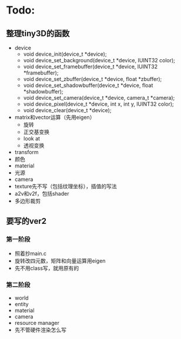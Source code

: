 # Todo:

## 整理tiny3D的函数
- device
  - void device_init(device_t *device);
  - void device_set_background(device_t *device, IUINT32 color);
  - void device_set_framebuffer(device_t *device, IUINT32 *framebuffer);
  - void device_set_zbuffer(device_t *device, float *zbuffer);
  - void device_set_shadowbuffer(device_t *device, float *shadowbuffer);
  - void device_set_camera(device_t *device, camera_t *camera);
  - void device_pixel(device_t *device, int x, int y, IUINT32 color);
  - void device_clear(device_t *device);
- matrix和vector运算（先用eigen）
  - 旋转
  - 正交基变换
  - look at
  - 透视变换
- transform
- 颜色
- material
- 光源
- camera
- texture先不写（包括纹理坐标），插值的写法
- a2v和v2f，包括shader
- 多边形裁剪

## 要写的ver2
### 第一阶段
- 照着抄main.c
- 旋转改四元数，矩阵和向量运算用eigen
- 先不用class写，就用原有的
### 第二阶段
- world
- entity
- material
- camera
- resource manager
- 先不管硬件渲染怎么写
